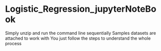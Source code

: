 # Logistic_Regression_jupyterNoteBook
Simply unzip and run the command line sequentially 
Samples datasets are attached to work with
You just follow the steps to understand the whole process
